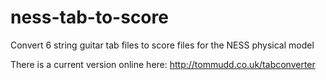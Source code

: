 # ness-tab-to-score
Convert 6 string guitar tab files to score files for the NESS physical model

There is a current version online here:
http://tommudd.co.uk/tabconverter
